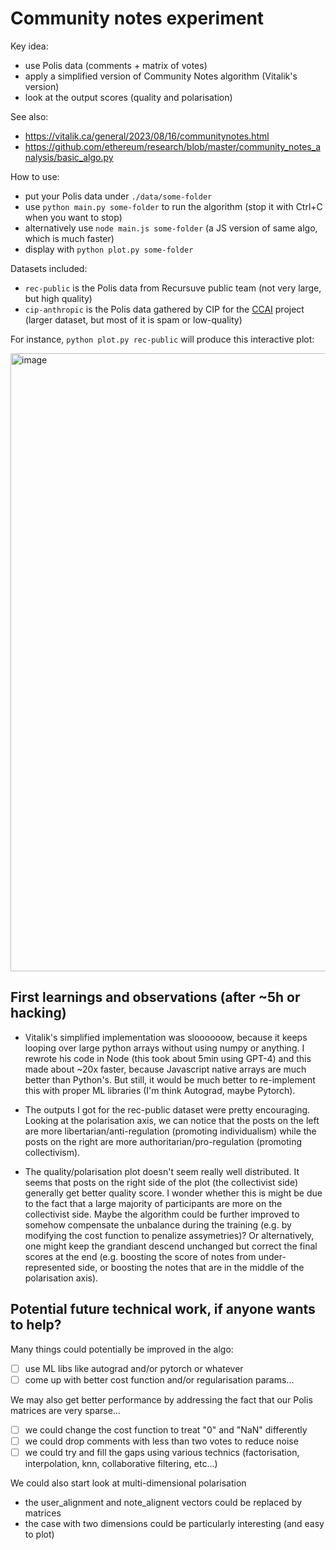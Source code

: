 # Community notes experiment

Key idea:

- use Polis data (comments + matrix of votes)
- apply a simplified version of Community Notes algorithm (Vitalik's version)
- look at the output scores (quality and polarisation)

See also:

- https://vitalik.ca/general/2023/08/16/communitynotes.html
- https://github.com/ethereum/research/blob/master/community_notes_analysis/basic_algo.py

How to use:

- put your Polis data under `./data/some-folder`
- use `python main.py some-folder` to run the algorithm (stop it with Ctrl+C when you want to stop)
- alternatively use `node main.js some-folder` (a JS version of same algo, which is much faster)
- display with `python plot.py some-folder`

Datasets included: 
- `rec-public` is the Polis data from Recursuve public team (not very large, but high quality)
- `cip-anthropic` is the Polis data gathered by CIP for the [CCAI](https://www.anthropic.com/index/collective-constitutional-ai-aligning-a-language-model-with-public-input) project (larger dataset, but most of it is spam or low-quality)

For instance, `python plot.py rec-public` will produce this interactive plot: 

<img width="989" alt="image" src="https://github.com/AIObjectives/community-notes-experiment/assets/3934784/386b0576-8ca1-4172-9c21-0e70f7470e8f">

## First learnings and observations (after ~5h or hacking) 

* Vitalik's simplified implementation was sloooooow, because it keeps looping over large python arrays without using numpy or anything. I rewrote his code in Node (this took about 5min using GPT-4) and this made about ~20x faster, because Javascript native arrays are much better than Python's. But still, it would be much better to re-implement this with proper ML libraries (I'm think Autograd, maybe Pytorch).

* The outputs I got for the rec-public dataset were pretty encouraging. Looking at the polarisation axis, we can notice that the posts on the left are more libertarian/anti-regulation (promoting individualism) while the posts on the right are more authoritarian/pro-regulation (promoting collectivism). 

* The quality/polarisation plot doesn't seem really well distributed. It seems that posts on the right side of the plot (the collectivist side) generally get better quality score. I wonder whether this is might be due to the fact that a large majority of participants are more on the collectivist side. Maybe the algorithm could be further improved to somehow compensate the unbalance during the training (e.g. by modifying the cost function to penalize assymetries)? Or alternatively, one might keep the grandiant descend unchanged but correct the final scores at the end (e.g. boosting the score of notes from under-represented side, or boosting the notes that are in the middle of the polarisation axis).

## Potential future technical work, if anyone wants to help? 

Many things could potentially be improved in the algo:

- [ ] use ML libs like autograd and/or pytorch or whatever
- [ ] come up with better cost function and/or regularisation params...

We may also get better performance by addressing the fact that our Polis matrices are very sparse...
- [ ] we could change the cost function to treat "0" and "NaN" differently
- [ ] we could drop comments with less than two votes to reduce noise
- [ ] we could try and fill the gaps using various technics (factorisation, interpolation, knn, collaborative filtering, etc...)  
 
We could also start look at multi-dimensional polarisation

- the user_alignment and note_alignent vectors could be replaced by matrices
- the case with two dimensions could be particularly interesting (and easy to plot)



